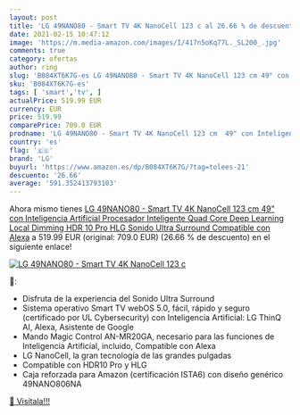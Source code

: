 ```yaml
---
layout: post
title: 'LG 49NANO80 - Smart TV 4K NanoCell 123 c al 26.66 % de descuento'
date: 2021-02-15 10:47:12
image: 'https://m.media-amazon.com/images/I/417n5oKq77L._SL200_.jpg'
comments: true
category: ofertas
author: ring
slug: 'B084XT6K7G-es LG 49NANO80 - Smart TV 4K NanoCell 123 cm 49" con...'
sku: 'B084XT6K7G-es'
tags: [ 'smart','tv', ]
actualPrice: 519.99 EUR
currency: EUR
price: 519.99
comparePrice: 709.0 EUR
prodname: 'LG 49NANO80 - Smart TV 4K NanoCell 123 cm  49" con Inteligencia Artificial  Procesador Inteligente Quad Core  Deep Learning  Local Dimming  HDR 10 Pro  HLG  Sonido Ultra Surround  Compatible con Alexa'
country: 'es'
flag: '🇪🇸'
brand: 'LG'
buyurl: 'https://www.amazon.es/dp/B084XT6K7G/?tag=tolees-21'
descuento: '26.66'
average: '591.352413793103'
---
```


Ahora mismo tienes [LG 49NANO80 - Smart TV 4K NanoCell 123 cm  49" con Inteligencia Artificial  Procesador Inteligente Quad Core  Deep Learning  Local Dimming  HDR 10 Pro  HLG  Sonido Ultra Surround  Compatible con Alexa](https://www.amazon.es/dp/B084XT6K7G/?tag=tolees-21) a 519.99 EUR (original: 709.0 EUR) (26.66 %  de descuento) en el siguiente enlace!

[![LG 49NANO80 - Smart TV 4K NanoCell 123 c](https://m.media-amazon.com/images/I/417n5oKq77L._SL200_.jpg)](https://www.amazon.es/dp/B084XT6K7G/?tag=tolees-21)

🔎:

- Disfruta de la experiencia del Sonido Ultra Surround
- Sistema operativo Smart TV webOS 5.0, fácil, rápido y seguro (certificado por UL Cybersecurity) con Inteligencia Artificial: LG ThinQ AI, Alexa, Asistente de Google
- Mando Magic Control AN-MR20GA, necesario para las funciones de Inteligencia Artificial, incluido, Compatible con Alexa
- LG NanoCell, la gran tecnología de las grandes pulgadas
- Compatible con HDR10 Pro y HLG
- Caja reforzada para Amazon (certificación ISTA6) con diseño genérico 49NANO806NA

[🛒 Visítala!!!](https://www.amazon.es/dp/B084XT6K7G/?tag=tolees-21)
